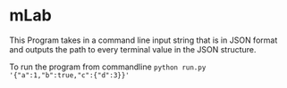 # mLab

This Program takes in a command line input string that is in JSON format and outputs the path to every terminal value in the JSON structure.

To run the program from commandline
```python run.py '{"a":1,"b":true,"c":{"d":3}}'```



